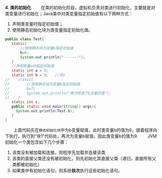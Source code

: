 **4. 类的初始化**
&emsp;&emsp;在类的初始化阶段，虚拟机负责对类进行初始化，主要就是对类变量进行初始化；Java类中对类变量指定初始值有以下两种方式：
 1. 声明类变量时指定初始值；
 2. 使用静态初始化块为类变量指定初始化值。

 ```java
public class Test{
    static{
        //使用静态块为变量b指定初始值
        b=6;
        System.out.println("-------");
    }
    //声明变量a时指定初始值
    static int a = 5;
    static int b = 9;   //块1
//    static{
//        //使用静态块为变量b指定初始值
//        b=7;
//        System.out.println("再次修改了b变量的值");
//    }
    static int c;
    public static void main(String[] args){
      System.out.println(Test.b);
    }
}
```
&emsp;&emsp;上面代码先在`静态初始化块`中为b变量赋值，此时类变量b的值为6，接着程序向下执行，执行到“块1”代码处，再次为变量b赋值，因此类变量b的值为9.
&emsp;&emsp;JVM初始化一个类包含如下几个步骤：
 1. 该类没有被加载和连接，则程序先加载并连接该类
 2. 该类的直接父类还没有被初始化，则先初始化其直接父类（递归，直接所有父类都被初始化）
 3. 如果类中有初始化语句，则系统**依次**执行这些初始化语句。